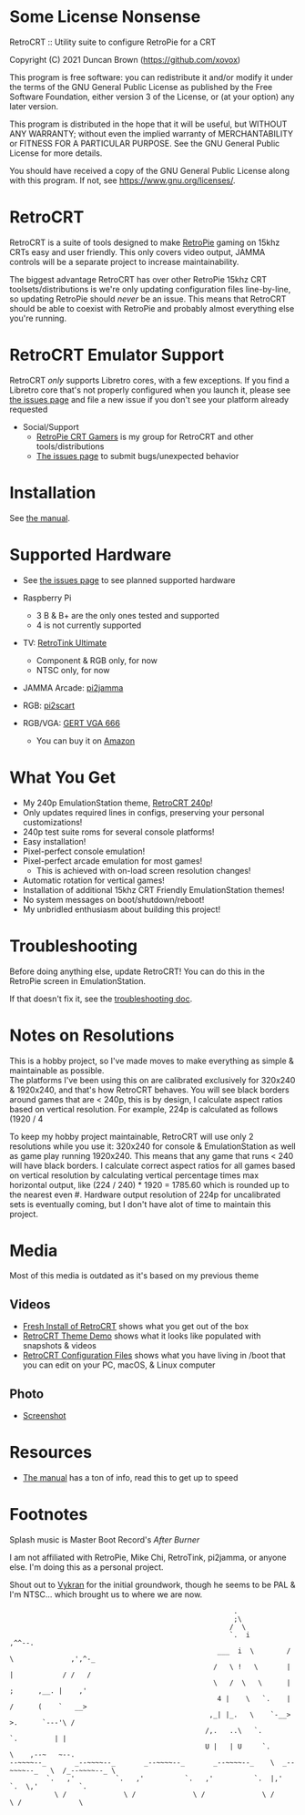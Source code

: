 # Some License Nonsense

RetroCRT :: Utility suite to configure RetroPie for a CRT

Copyright (C) 2021 Duncan Brown (https://github.com/xovox)

This program is free software: you can redistribute it and/or modify
it under the terms of the GNU General Public License as published by
the Free Software Foundation, either version 3 of the License, or
(at your option) any later version.

This program is distributed in the hope that it will be useful,
but WITHOUT ANY WARRANTY; without even the implied warranty of
MERCHANTABILITY or FITNESS FOR A PARTICULAR PURPOSE.  See the
GNU General Public License for more details.

You should have received a copy of the GNU General Public License
along with this program.  If not, see <https://www.gnu.org/licenses/>.

# RetroCRT

RetroCRT is a suite of tools designed to make [RetroPie](https://retropie.org.uk) gaming on 15khz CRTs easy and user friendly.
This only covers video output, JAMMA controls will be a separate project to increase maintainability.

The biggest advantage RetroCRT has over other RetroPie 15khz CRT toolsets/distributions is we're only updating configuration files line-by-line, so updating RetroPie should *never* be an issue.
This means that RetroCRT should be able to coexist with RetroPie and probably almost everything else you're running.

# RetroCRT Emulator Support

RetroCRT *only* supports Libretro cores, with a few exceptions.
If you find a Libretro core that's not properly configured when you launch it, please see [the issues page](https://github.com/xovox/RetroCRT/issues) and file a new issue if you don't see your platform already requested

* Social/Support
  * [RetroPie CRT Gamers](https://www.facebook.com/groups/RetroPieCRT/) is my group for RetroCRT and other tools/distributions
  * [The issues page](https://github.com/xovox/RetroCRT/issues) to submit bugs/unexpected behavior

# Installation

See [the manual](https://github.com/xovox/RetroCRT/blob/master/MANUAL.md).

# Supported Hardware

* See [the issues page](https://github.com/xovox/RetroCRT/issues) to see planned supported hardware

* Raspberry Pi
  * 3 B & B+ are the only ones tested and supported
  * 4 is not currently supported

* TV: [RetroTink Ultimate](http://www.retrotink.com)
  * Component & RGB only, for now
  * NTSC only, for now
* JAMMA Arcade: [pi2jamma](http://arcadeforge.net/Pi2Jamma-Pi2SCART/Pi2Jamma::248.html)
* RGB: [pi2scart](http://arcadeforge.net/Pi2Jamma-Pi2SCART/PI2SCART::264.html)
* RGB/VGA: [GERT VGA 666](https://github.com/PiSupply/Gert-VGA-666)
  * You can buy it on [Amazon](https://amazon.com/Comimark-Gert-VGA-VGA666-Adapter-Raspberry/dp/B07X3GC7KW)

# What You Get

* My 240p EmulationStation theme, [RetroCRT 240p](https://github.com/xovox/es-theme-RetroCRT-240p)!
* Only updates required lines in configs, preserving your personal customizations!
* 240p test suite roms for several console platforms!
* Easy installation!
* Pixel-perfect console emulation!
* Pixel-perfect arcade emulation for most games!
  * This is achieved with on-load screen resolution changes!
* Automatic rotation for vertical games!
* Installation of additional 15khz CRT Friendly EmulationStation themes!
* No system messages on boot/shutdown/reboot!
* My unbridled enthusiasm about building this project!

# Troubleshooting

Before doing anything else, update RetroCRT!  You can do this in the RetroPie screen in EmulationStation.

If that doesn't fix it, see the [troubleshooting doc](TROUBLESHOOTING.md).

# Notes on Resolutions

This is a hobby project, so I've made moves to make everything as simple & maintainable as possible.  
The platforms I've been using this on are calibrated exclusively for 320x240 & 1920x240, and that's how RetroCRT behaves.
You will see black borders around games that are < 240p, this is by design, I calculate aspect ratios based on vertical resolution.
For example, 224p is calculated as follows (1920 / 4

To keep my hobby project maintainable, RetroCRT will use only 2 resolutions while you use it:
320x240 for console & EmulationStation as well as game play running 1920x240.
This means that any game that runs < 240 will have black borders.
I calculate correct aspect ratios for all games based on vertical resolution by calculating vertical percentage times max horizontal output, like  (224 / 240) * 1920 = 1785.60 which is rounded up to the nearest even #.
Hardware output resolution of 224p for uncalibrated sets is eventually coming, but I don't have alot of time to maintain this project.

# Media

Most of this media is outdated as it's based on my previous theme

## Videos

* [Fresh Install of RetroCRT](https://www.youtube.com/watch?v=nytsuaoU4R8) shows what you get out of the box
* [RetroCRT Theme Demo](https://www.youtube.com/watch?v=6hoH16SXjr0) shows what it looks like populated with snapshots & videos
* [RetroCRT Configuration Files](https://www.youtube.com/watch?v=zDwPPjS4E2w) shows what you have living in /boot that you can edit on your PC, macOS, & Linux computer

## Photo

* [Screenshot](https://raw.githubusercontent.com/xovox/RetroCRT-Media/master/RetroCRT-240p/Small_NES_Mockup.jpg)

# Resources

* [The manual](https://github.com/xovox/RetroCRT/blob/master/MANUAL.md) has a ton of info, read this to get up to speed

# Footnotes

Splash music is Master Boot Record's _After Burner_

I am not affiliated with RetroPie, Mike Chi, RetroTink, pi2jamma, or anyone else.
I'm doing this as a personal project.

Shout out to [Vykran](https://github.com/Vykyan/retroTINK-setup) for the initial groundwork, though he seems to be PAL & I'm NTSC...
which brought us to where we are now.

```
                                                       .
                                                       ;\
                                                      /  \
                                                      `.  i          ,^^--.
                                                   ___  i  \        /      \              ,',^-_
                                                  /   \ !   \       |       |            / /   /
                                                  \   /  \   \      |       ;      ,__. |    ,'
                                                   4 |    \   `.    |      /      (    `   __>
                                                 ,_| |_.   \    `-__>      >.      `---'\ /
                                                /,.   ..\   `.               `.         | |
                                                U |   | U     `.               \    ,--~   ~--.
--~~~~--_       _--~~~~--_       _--~~~~--_       _--~~~~--_    \  _--~~~~--_   \  /_--~~~~--_ \
         `.   ,'          `.   ,'          `.   ,'          `.  |,'          `.  \,'          `.
           \ /              \ /              \ /              \ /              \ /              \
```
